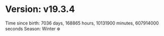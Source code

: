 # Version: v19.3.4
Time since birth: 7036 days, 168865 hours, 10131900 minutes, 607914000 seconds
Season: Winter ❄️
